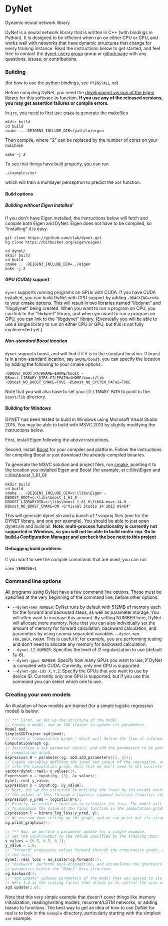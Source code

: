 # DyNet
Dynamic neural network library

DyNet is a neural network library that is written in C++ (with bindings in Python). It is designed to be efficient when run on either CPU or GPU, and works well with networks that have dynamic structures that change for every training instance. Read the instructions below to get started, and feel free to contact the [dynet-users group](https://groups.google.com/forum/#!forum/dynet-users) group or [github page](http://github.com/clab/dynet) with any questions, issues, or contributions.

### Building

(for how to use the python bindings, see `PYINSTALL.md`)

Before compiling DyNet, you need the [development version of the Eigen library](https://bitbucket.org/eigen/eigen) for this software to function. **If you use any of the released versions, you may get assertion failures or compile errors.**

In `src`, you need to first use [`cmake`](http://www.cmake.org/) to generate the makefiles

    mkdir build
    cd build
    cmake .. -DEIGEN3_INCLUDE_DIR=/path/to/eigen

Then compile, where "2" can be replaced by the number of cores on your machine

    make -j 2

To see that things have built properly, you can run

    ./examples/xor

which will train a multilayer perceptron to predict the xor function.

#### Build options

##### Building without Eigen installed

If you don't have Eigen installed, the instructions below will fetch and compile
both Eigen and DyNet. Eigen does not have to be compiled, so “installing” it is easy.
        
    git clone https://github.com/clab/dynet.git
    hg clone https://bitbucket.org/eigen/eigen/

    cd dynet/
    mkdir build
    cd build
    cmake .. -DEIGEN3_INCLUDE_DIR=../eigen
    make -j 2

##### GPU (CUDA) support

`dynet` supports running programs on GPUs with CUDA. If you have CUDA installed, you
can build DyNet with GPU support by adding `-DBACKEND=cuda` to your cmake options.
This will result in two libraries named "libdynet" and "libgdynet" being created. When
you want to run a program on CPU, you can link to the "libdynet" library, and when
you want to run a program on GPU, you can link to the "libgdynet" library. (Eventually
you will be able to use a single library to run on either CPU or GPU, but this is
not fully implemented yet.)

##### Non-standard Boost location

`dynet` supports boost, and will find it if it is in the standard location. If boost is
in a non-standard location, say `$HOME/boost`, you can specify the location by adding
the following to your cmake options:

    -DBOOST_ROOT:PATHNAME=$HOME/boost -DBoost_LIBRARY_DIRS:FILEPATH=$HOME/boost/lib
    -DBoost_NO_BOOST_CMAKE=TRUE -DBoost_NO_SYSTEM_PATHS=TRUE

Note that you will also have to set your `LD_LIBRARY_PATH` to point to the `boost/lib`
directory.

#### Building for Windows

DYNET has been tested to build in Windows using Microsoft Visual Studio 2015. You may be able to build with MSVC 2013 by slightly modifying the instructions below.

First, install Eigen following the above instructions.

Second, install [Boost](http://www.boost.org/) for your compiler and platform. Follow the instructions for compiling Boost or just download the already-compiled binaries.

To generate the MSVC solution and project files, run [cmake](http://www.cmake.org), pointing it to the location you installed Eigen and Boost (for example, at c:\libs\Eigen and c:\libs\boost_1_61_0):

    mkdir build
    cd build
    cmake .. -DEIGEN3_INCLUDE_DIR=c:\libs\Eigen -DBOOST_ROOT=c:\libs\boost_1_61_0 -DBOOST_LIBRARYDIR=c:\libs\boost_1_61_0\lib64-msvc-14.0 -DBoost_NO_BOOST_CMAKE=ON -G"Visual Studio 14 2015 Win64"

This will generate dynet.sln and a bunch of \*.vcxproj files (one for the DYNET library, and one per example). You should be able to just open dynet.sln and build all. **Note: multi-process functionality is currently not supported in Windows, so you will not be able to build rnnlm-mp. Go to build->Configuration Manager and uncheck the box next to this project**

#### Debugging build problems

If you want to see the compile commands that are used, you can run

    make VERBOSE=1

### Command line options

All programs using DyNet have a few command line options. These must be specified at the
very beginning of the command line, before other options.

* `--dynet-mem NUMBER`: DyNet runs by default with 512MB of memory each for the forward and
  backward steps, as well as parameter storage. You will often want to increase this amount.
  By setting NUMBER here, DyNet will allocate more memory. Note that you can also individually
  set the amount of memory for forward calculation, backward calculation, and parameters
  by using comma separated variables `--dynet-mem FOR,BACK,PARAM`. This is useful if, for
  example, you are performing testing and don't need to allocate any memory for backward
  calculation.
* `--dynet-l2 NUMBER`: Specifies the level of l2 regularization to use (default 1e-6).
* `--dynet-gpus NUMBER`: Specify how many GPUs you want to use, if DyNet is compiled with CUDA.
  Currently, only one GPU is supported.
* `--dynet-gpu-ids X,Y,Z`: Specify the GPUs that you want to use by device ID. Currently only
  one GPU is supported, but if you use this command you can select which one to use.

### Creating your own models

An illustation of how models are trained (for a simple logistic regression model) is below:

```c++
// *** First, we set up the structure of the model
// Create a model, and an SGD trainer to update its parameters.
Model mod;
SimpleSGDTrainer sgd(&mod);
// Create a "computation graph," which will define the flow of information.
ComputationGraph cg;
// Initialize a 1x3 parameter vector, and add the parameters to be part of the
// computation graph.
Expression W = parameter(cg, mod.add_parameters({1, 3}));
// Create variables defining the input and output of the regression, and load them
// into the computation graph. Note that we don't need to set concrete values yet.
vector<dynet::real> x_values(3);
Expression x = input(cg, {3}, &x_values);
dynet::real y_value;
Expression y = input(cg, &y_value);
// Next, set up the structure to multiply the input by the weight vector,  then run
// the output of this through a logistic sigmoid function (logistic regression).
Expression y_pred = logistic(W*x);
// Finally, we create a function to calculate the loss. The model will be optimized
// to minimize the value of the final function in the computation graph.
Expression l = binary_log_loss(y_pred, y);
// We are now done setting up the graph, and we can print out its structure:
cg.print_graphviz();

// *** Now, we perform a parameter update for a single example.
// Set the input/output to the values specified by the training data:
x_values = {0.5, 0.3, 0.7};
y_value = 1.0;
// "forward" propagates values forward through the computation graph, and returns
// the loss.
dynet::real loss = as_scalar(cg.forward());
// "backward" performs back-propagation, and accumulates the gradients of the
// parameters within the "Model" data structure.
cg.backward();
// "sgd.update" updates parameters of the model that was passed to its constructor.
// Here 1.0 is the scaling factor that allows us to control the size of the update.
sgd.update(1.0);
```

Note that this very simple example that doesn't cover things like memory initialization, reading/writing models, recurrent/LSTM networks, or adding biases to functions. The best way to get an idea of how to use DyNet for real is to look in the `example` directory, particularly starting with the simplest `xor` example.
